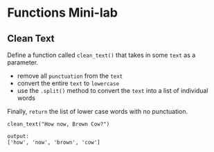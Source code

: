 # Functions Mini-lab

## Clean Text

Define a function called `clean_text()` that takes in some `text` as a parameter.

- remove all `punctuation` from the `text`
- convert the entire `text` to `lowercase`
- use the `.split()` method to convert the `text` into a list of individual words

Finally, `return` the list of lower case words with no punctuation.


    clean_text("How now, Brown Cow?")

    output:
    ['how', 'now', 'brown', 'cow']



